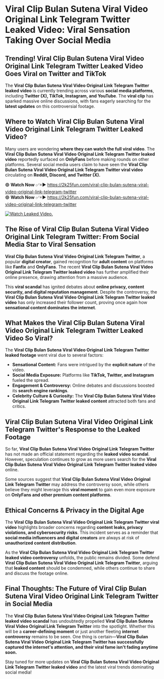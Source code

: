# Viral Clip Bulan Sutena Viral Video Original Link Telegram Twitter Leaked Video: Viral Sensation Taking Over Social Media

## **Trending! Viral Clip Bulan Sutena Viral Video Original Link Telegram Twitter Leaked Video Goes Viral on Twitter and TikTok**
The **Viral Clip Bulan Sutena Viral Video Original Link Telegram Twitter leaked video** is currently trending across various **social media platforms**, including **Twitter (X), TikTok, Instagram, and YouTube**. The **viral clip** has sparked massive online discussions, with fans eagerly searching for the **latest updates** on this controversial footage.

## **Where to Watch Viral Clip Bulan Sutena Viral Video Original Link Telegram Twitter Leaked Video?**
Many users are wondering **where they can watch the full viral video**. The **Viral Clip Bulan Sutena Viral Video Original Link Telegram Twitter leaked video** reportedly surfaced on **OnlyFans** before making rounds on other platforms. Several social media users claim to have seen the **Viral Clip Bulan Sutena Viral Video Original Link Telegram Twitter viral video** circulating on **Reddit, Discord, and Twitter (X).**

🟢 **Watch Now** ✅=► https://2k25fun.com/viral-clip-bulan-sutena-viral-video-original-link-telegram-twitter  
🟢 **Watch Now** ✅=► https://2k25fun.com/viral-clip-bulan-sutena-viral-video-original-link-telegram-twitter  

[![Watch Leaked Video.](https://miro.medium.com/v2/resize:fit:828/format:webp/1*cilzJN44JGOrTw9NJCrNHA.gif "Watch Leaked Video")](https://2k25fun.com/viral-clip-bulan-sutena-viral-video-original-link-telegram-twitter)

## **The Rise of Viral Clip Bulan Sutena Viral Video Original Link Telegram Twitter: From Social Media Star to Viral Sensation**
**Viral Clip Bulan Sutena Viral Video Original Link Telegram Twitter**, a popular **digital creator**, gained recognition for **adult content** on platforms like **Fanfix** and **OnlyFans**. The recent **Viral Clip Bulan Sutena Viral Video Original Link Telegram Twitter leaked video** has further amplified their online presence, drawing attention from a massive audience.

This **viral scandal** has ignited debates about **online privacy, content security, and digital reputation management**. Despite the controversy, the **Viral Clip Bulan Sutena Viral Video Original Link Telegram Twitter leaked video** has only increased their follower count, proving once again how **sensational content dominates the internet**.

## **What Makes the Viral Clip Bulan Sutena Viral Video Original Link Telegram Twitter Leaked Video So Viral?**
The **Viral Clip Bulan Sutena Viral Video Original Link Telegram Twitter leaked footage** went viral due to several factors:
- **Sensational Content:** Fans were intrigued by the **explicit nature** of the video.
- **Social Media Exposure:** Platforms like **TikTok, Twitter, and Instagram** fueled the spread.
- **Engagement & Controversy:** Online debates and discussions boosted its **search engine rankings**.
- **Celebrity Culture & Curiosity:** The **Viral Clip Bulan Sutena Viral Video Original Link Telegram Twitter leaked content** attracted both fans and critics.

## **Viral Clip Bulan Sutena Viral Video Original Link Telegram Twitter's Response to the Leaked Footage**
So far, **Viral Clip Bulan Sutena Viral Video Original Link Telegram Twitter** has not made an official statement regarding the **leaked video scandal**. However, speculation continues to grow as more users search for the **Viral Clip Bulan Sutena Viral Video Original Link Telegram Twitter leaked video** online.

Some sources suggest that **Viral Clip Bulan Sutena Viral Video Original Link Telegram Twitter** may address the controversy soon, while others believe they might leverage this **viral moment** to gain even more exposure on **OnlyFans and other premium content platforms**.

## **Ethical Concerns & Privacy in the Digital Age**
The **Viral Clip Bulan Sutena Viral Video Original Link Telegram Twitter viral video** highlights broader concerns regarding **content leaks, privacy violations, and cybersecurity risks**. This incident serves as a reminder that **social media influencers and digital creators** are always at risk of **unauthorized content distribution**.

As the **Viral Clip Bulan Sutena Viral Video Original Link Telegram Twitter leaked video controversy** unfolds, the public remains divided. Some defend **Viral Clip Bulan Sutena Viral Video Original Link Telegram Twitter**, arguing that **leaked content** should be condemned, while others continue to share and discuss the footage online.

## **Final Thoughts: The Future of Viral Clip Bulan Sutena Viral Video Original Link Telegram Twitter in Social Media**
The **Viral Clip Bulan Sutena Viral Video Original Link Telegram Twitter leaked video scandal** has undoubtedly propelled **Viral Clip Bulan Sutena Viral Video Original Link Telegram Twitter** into the spotlight. Whether this will be a **career-defining moment** or just another fleeting **internet controversy** remains to be seen. One thing is certain—**Viral Clip Bulan Sutena Viral Video Original Link Telegram Twitter has successfully captured the internet's attention, and their viral fame isn't fading anytime soon.**

Stay tuned for more updates on **Viral Clip Bulan Sutena Viral Video Original Link Telegram Twitter leaked video** and the latest viral trends dominating social media!